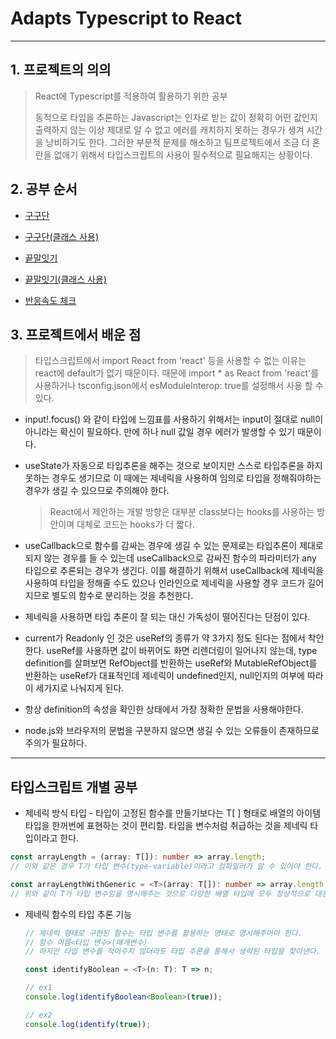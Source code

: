 # Adapts Typescript to React

---

## 1. 프로젝트의 의의
> React에 Typescript를 적용하여 활용하기 위한 공부
>
> 동적으로 타입을 추론하는 Javascript는 인자로 받는 값이 정확히 어떤 값인지 출력하지 않는 이상 제대로 알 수 없고 에러를 캐치하지 못하는 경우가 생겨 시간을 낭비하기도 한다. 그러한 부분적 문제를 해소하고 팀프로젝트에서 조금 더 혼란을 없애기 위해서 타입스크립트의 사용이 필수적으로 필요해지는 상황이다.

## 2. 공부 순서

- [구구단](https://github.com/Mark-Yoo/TIL-react-typescript/blob/master/GuguDan.tsx)

- [구구단(클래스 사용)](https://github.com/Mark-Yoo/TIL-react-typescript/blob/master/GuguDanClass.tsx)

- [끝말잇기](https://github.com/Mark-Yoo/TIL-react-typescript/blob/master/WordRelay.tsx)

- [끝말잇기(클래스 사용)](https://github.com/Mark-Yoo/TIL-react-typescript/blob/master/WordRelayClass.tsx)

- [반응속도 체크](https://github.com/Mark-Yoo/TIL-react-typescript/blob/master/RespondCheck.tsx)

  

## 3. 프로젝트에서 배운 점
> 타입스크립트에서 import React from 'react' 등을 사용할 수 없는 이유는 react에 default가 없기 때문이다. 때문에 import * as React from 'react'를 사용하거나 tsconfig.json에서 esModuleInterop: true를 설정해서 사용 할 수 있다.

- input!.focus() 와 같이 타입에 느낌표를 사용하기 위해서는 input이 절대로 null이 아니라는 확신이 필요하다. 만에 하나 null 값일 경우 에러가 발생할 수 있기 때문이다.

- useState가 자동으로 타입추론을 해주는 것으로 보이지만 스스로 타입추론을 하지 못하는 경우도 생기므로 이 때에는 제네릭을 사용하여 임의로 타입을 정해줘야하는 경우가 생길 수 있으므로 주의해야 한다.

  > React에서 제안하는 개발 방향은 대부분 class보다는 hooks를 사용하는 방안이며 대체로 코드는 hooks가 더 짧다.

- useCallback으로 함수를 감싸는 경우에 생길 수 있는 문제로는 타입추론이 제대로 되지 않는 경우를 들 수 있는데 useCallback으로 감싸진 함수의 파라미터가 any 타입으로 추론되는 경우가 생긴다. 이를 해결하기 위해서 useCallback에 제네릭을 사용하여 타입을 정해줄 수도 있으나 인라인으로 제네릭을 사용할 경우 코드가 길어지므로 별도의 함수로 분리하는 것을 추천한다.
  
- 제네릭을 사용하면 타입 추론이 잘 되는 대신 가독성이 떨어진다는 단점이 있다.
  
- current가 Readonly 인 것은 useRef의 종류가 약 3가지 정도 된다는 점에서 착안한다. useRef를 사용하면 값이 바뀌어도 화면 리렌더링이 일어나지 않는데, type definition를 살펴보면 RefObject를 반환하는 useRef와 MutableRefObject를 반환하는 useRef가 대표적인데 제네릭이 undefined인지, null인지의 여부에 따라 이 세가지로 나눠지게 된다.

- 항상 definition의 속성을 확인한 상태에서 가장 정확한 문법을 사용해야한다.

- node.js와 브라우저의 문법을 구분하지 않으면 생길 수 있는 오류들이 존재하므로 주의가 필요하다.

---

## 타입스크립트 개별 공부

- 제네릭 방식 타입 - 타입이 고정된 함수를 만들기보다는 T[ ] 형태로 배열의 아이템 타입을 한꺼번에 표현하는 것이 편리함. 타입을 변수처럼 취급하는 것을 제네릭 타입이라고 한다.

```typescript
const arrayLength = (array: T[]): number => array.length;
// 이와 같은 경우 T가 타입 변수(type-variable)이라고 컴파일러가 알 수 있어야 한다.

const arrayLengthWithGeneric = <T>(array: T[]): number => array.length;
// 위와 같이 T가 타입 변수임을 명시해주는 것으로 다양한 배열 타입에 모두 정상적으로 대응하는 코드를 만들 수 있게 된다.

```

- 제네릭 함수의 타입 추론 기능

  ```typescript
  // 제네릭 형태로 구현된 함수는 타입 변수를 활용하는 명태로 명시해주어야 한다.
  // 함수 이름<타입 변수>(매개변수)
  // 하지만 타입 변수를 적어주지 않더라도 타입 추론을 통해서 생략된 타입을 찾아낸다.
  
  const identifyBoolean = <T>(n: T): T => n;
  
  // ex1
  console.log(identifyBoolean<Boolean>(true));
  
  // ex2
  console.log(identify(true));
  ```

  